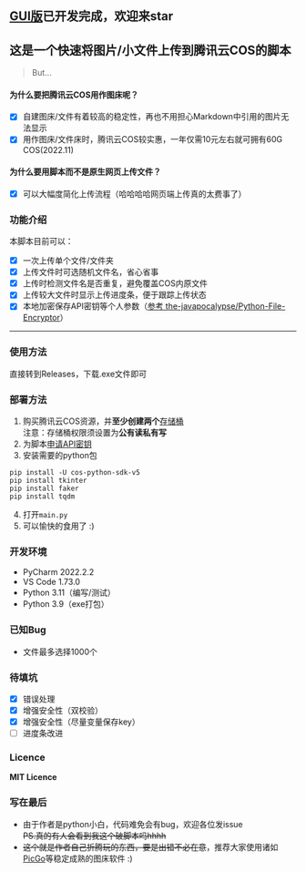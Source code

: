 ## [GUI版](https://github.com/pk5ls20/COS_uploader_GUI)已开发完成，欢迎来star
## 这是一个快速将图片/小文件上传到腾讯云COS的脚本
> But...
#### 为什么要把腾讯云COS用作图床呢？
- [x] 自建图床/文件有着较高的稳定性，再也不用担心Markdown中引用的图片无法显示
- [x] 用作图床/文件床时，腾讯云COS较实惠，一年仅需10元左右就可拥有60G COS(2022.11)
#### 为什么要用脚本而不是原生网页上传文件？
- [x] 可以大幅度简化上传流程（哈哈哈哈网页端上传真的太费事了）
### 功能介绍
本脚本目前可以：
- [x] 一次上传单个文件/文件夹
- [x] 上传文件时可选随机文件名，省心省事
- [x] 上传时检测文件名是否重复，避免覆盖COS内原文件
- [x] 上传较大文件时显示上传进度条，便于跟踪上传状态
- [x] 本地加密保存API密钥等个人参数（[参考 the-javapocalypse/Python-File-Encryptor](https://github.com/the-javapocalypse/Python-File-Encryptor)）
----
### 使用方法
直接转到Releases，下载.exe文件即可

### 部署方法
1. 购买腾讯云COS资源，并**至少创建两个**[存储桶](https://console.cloud.tencent.com/cos/bucket)  
注意：存储桶权限须设置为**公有读私有写**
2. 为脚本[申请API密钥](https://console.cloud.tencent.com/cam/capi)
3. 安装需要的python包
 ```
pip install -U cos-python-sdk-v5
pip install tkinter
pip install faker
pip install tqdm
```
4. 打开`main.py`
5. 可以愉快的食用了 :)

### 开发环境
- PyCharm 2022.2.2 
- VS Code 1.73.0
- Python 3.11（编写/测试）
- Python 3.9（exe打包）

### 已知Bug
- 文件最多选择1000个

### 待填坑
- [x] 错误处理
- [x] 增强安全性（双校验）
- [x] 增强安全性（尽量变量保存key）
- [ ] 进度条改进

### Licence
**MIT Licence**

### 写在最后
- 由于作者是python小白，代码难免会有bug，欢迎各位发issue   
~~PS.真的有人会看到我这个破脚本吗hhhh~~
- ~~这个就是作者自己折腾玩的东西，要是出错不必在意~~，推荐大家使用诸如[PicGo](https://github.com/Molunerfinn/PicGo)等稳定成熟的图床软件 :)
